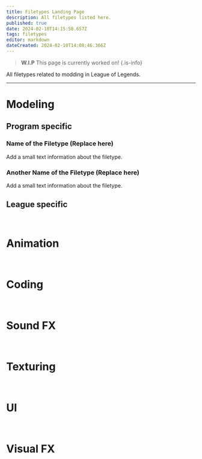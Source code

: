 ```yaml
---
title: Filetypes Landing Page
description: All filetypes listed here.
published: true
date: 2024-02-10T14:15:58.657Z
tags: filetypes
editor: markdown
dateCreated: 2024-02-10T14:08:46.366Z
---
```


> **W.I.P**
> This page is currently worked on!
{.is-info}

All filetypes related to modding in League of Legends.

---

# Modeling
## Program specific
### Name of the Filetype (Replace here)
Add a small text information about the filetype.

### Another Name of the Filetype (Replace here)
Add a small text information about the filetype.

## League specific

<br>

# Animation

<br>

# Coding

<br>

# Sound FX

<br>

# Texturing

<br>

# UI

<br>

# Visual FX